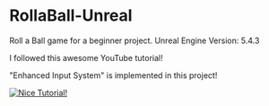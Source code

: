 # RollaBall-Unreal
Roll a Ball game for a beginner project. Unreal Engine Version: 5.4.3

I followed this awesome YouTube tutorial!

"Enhanced Input System" is implemented in this project!

[![Nice Tutorial!](https://img.youtube.com/vi/KQgOqyYoHAs/0.jpg)](https://www.youtube.com/watch?v=KQgOqyYoHAs)
